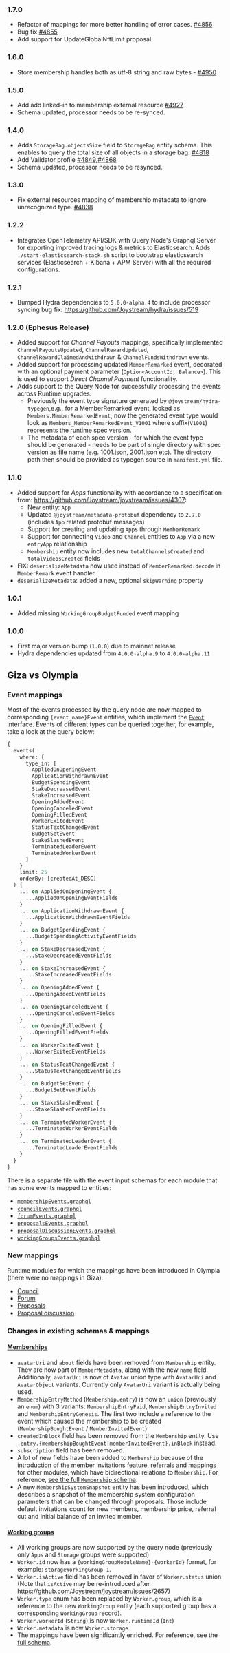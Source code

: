 ### 1.7.0

- Refactor of mappings for more better handling of error cases. [#4856](https://github.com/Joystream/joystream/pull/4856)
- Bug fix [#4855](https://github.com/Joystream/joystream/issues/4855)
- Add support for UpdateGlobalNftLimit proposal. 

### 1.6.0

- Store membership handles both as utf-8 string and raw bytes - [#4950](https://github.com/Joystream/joystream/pull/4950)

### 1.5.0

- Add add linked-in to membership external resource [#4927](https://github.com/Joystream/joystream/pull/4927)
- Schema updated, processor needs to be re-synced.

### 1.4.0

- Adds `StorageBag.objectsSize` field to `StorageBag` entity schema. This enables to query the total size of all objects in a storage bag. [#4818](https://github.com/Joystream/joystream/pull/4818)
- Add Validator profile [#4849](https://github.com/Joystream/joystream/pull/4849),[#4868](https://github.com/Joystream/joystream/pull/4868)
- Schema updated, processor needs to be resynced.

### 1.3.0

- Fix external resources mapping of membership metadata to ignore unrecognized type. [#4838](https://github.com/Joystream/joystream/pull/4838)

### 1.2.2

- Integrates OpenTelemetry API/SDK with Query Node's Graphql Server for exporting improved tracing logs & metrics to Elasticsearch. Adds `./start-elasticsearch-stack.sh` script to bootstrap elasticsearch services (Elasticsearch + Kibana + APM Server) with all the required configurations.

### 1.2.1

- Bumped Hydra dependencies to `5.0.0-alpha.4` to include processor syncing bug fix: https://github.com/Joystream/hydra/issues/519

### 1.2.0 (Ephesus Release)

- Added support for _Channel Payouts_ mappings, specifically implemented `ChannelPayoutsUpdated`, `ChannelRewardUpdated`, `ChannelRewardClaimedAndWithdrawn` & `ChannelFundsWithdrawn` events.
- Added support for processing updated `MemberRemarked` event, decorated with an optional payment parameter (`Option<AccountId, Balance>`). This is used to support _Direct Channel Payment_ functionality.
- Adds support to the Query Node for successfully processing the events across Runtime upgrades.
  - Previously the event type signature generated by `@joystream/hydra-typegen`,e.g., for a MemberRemarked event, looked as `Members.MemberRemarkedEvent`, now the generated event type would look as `Members_MemberRemarkedEvent_V1001` where suffix(`V1001`) represents the runtime spec version.
  - The metadata of each spec version - for which the event type should be generated - needs to be part of single directory with spec version as file name (e.g. 1001.json, 2001.json etc). The directory path then should be provided as typegen source in `manifest.yml` file.

### 1.1.0

- Added support for _Apps_ functionality with accordance to a specification from: https://github.com/Joystream/joystream/issues/4307:
  - New entity: `App`
  - Updated `@joystream/metadata-protobuf` dependency to `2.7.0` (includes `App` related protobuf messages)
  - Support for creating and updating `App`s through `MemberRemark`
  - Support for connecting `Video` and `Channel` entities to `App` via a new `entryApp` relationship
  - `Membership` entity now includes new `totalChannelsCreated` and `totalVideosCreated` fields
- FIX: `deserializeMetadata` now used instead of `MemberRemarked.decode` in `MemberRemark` event handler.
- `deserializeMetadata`: added a new, optional `skipWarning` property

### 1.0.1

- Added missing `WorkingGroupBudgetFunded` event mapping

### 1.0.0

- First major version bump (`1.0.0`) due to mainnet release
- Hydra dependencies updated from `4.0.0-alpha.9` to `4.0.0-alpha.11`

## Giza vs Olympia

### Event mappings

Most of the events processed by the query node are now mapped to corresponding `{event_name}Event` entities, which implement the [`Event`](./schemas/common.graphql) interface.
Events of different types can be queried together, for example, take a look at the query below:

```graphql
{
  events(
    where: {
      type_in: [
        AppliedOnOpeningEvent
        ApplicationWithdrawnEvent
        BudgetSpendingEvent
        StakeDecreasedEvent
        StakeIncreasedEvent
        OpeningAddedEvent
        OpeningCanceledEvent
        OpeningFilledEvent
        WorkerExitedEvent
        StatusTextChangedEvent
        BudgetSetEvent
        StakeSlashedEvent
        TerminatedLeaderEvent
        TerminatedWorkerEvent
      ]
    }
    limit: 25
    orderBy: [createdAt_DESC]
  ) {
    ... on AppliedOnOpeningEvent {
      ...AppliedOnOpeningEventFields
    }
    ... on ApplicationWithdrawnEvent {
      ...ApplicationWithdrawnEventFields
    }
    ... on BudgetSpendingEvent {
      ...BudgetSpendingActivityEventFields
    }
    ... on StakeDecreasedEvent {
      ...StakeDecreasedEventFields
    }
    ... on StakeIncreasedEvent {
      ...StakeIncreasedEventFields
    }
    ... on OpeningAddedEvent {
      ...OpeningAddedEventFields
    }
    ... on OpeningCanceledEvent {
      ...OpeningCanceledEventFields
    }
    ... on OpeningFilledEvent {
      ...OpeningFilledEventFields
    }
    ... on WorkerExitedEvent {
      ...WorkerExitedEventFields
    }
    ... on StatusTextChangedEvent {
      ...StatusTextChangedEventFields
    }
    ... on BudgetSetEvent {
      ...BudgetSetEventFields
    }
    ... on StakeSlashedEvent {
      ...StakeSlashedEventFields
    }
    ... on TerminatedWorkerEvent {
      ...TerminatedWorkerEventFields
    }
    ... on TerminatedLeaderEvent {
      ...TerminatedLeaderEventFields
    }
  }
}
```

There is a separate file with the event input schemas for each module that has some events mapped to entities:

- [`membershipEvents.graphql`](./schemas/membershipEvents.graphql)
- [`councilEvents.graphql`](./schemas/councilEvents.graphql)
- [`forumEvents.graphql`](./schemas/forumEvents.graphql)
- [`proposalsEvents.graphql`](./schemas/proposalsEvents.graphql)
- [`proposalDiscussionEvents.graphql`](./schemas/proposalDiscussionEvents.graphql)
- [`workingGroupsEvents.graphql`](./schemas/workingGroupsEvents.graphql)

### New mappings

Runtime modules for which the mappings have been introduced in Olympia (there were no mappings in Giza):

- [Council](./schemas/council.graphql)
- [Forum](./schemas/forum.graphql)
- [Proposals](./schemas/proposals.graphql)
- [Proposal discussion](./schemas/proposalDiscussion.graphql)

### Changes in existing schemas & mappings

#### [Memberships](./schemas/membership.graphql)

- `avatarUri` and `about` fields have been removed from `Membership` entity. They are now part of `MemberMetadata`, along with the new `name` field. Additionally, `avatarUri` is now of `Avatar` union type with `AvatarUri` and `AvatarObject` variants. Currently only `AvatarUri` variant is actually being used.
- `MembershipEntryMethod` (`Membership.entry`) is now an `union` (previously an `enum`) with 3 variants: `MembershipEntryPaid`, `MembershipEntryInvited` and `MembershipEntryGenesis`. The first two include a reference to the event which caused the membership to be created (`MembershipBoughtEvent` / `MemberInvitedEvent`)
- `createdInBlock` field has been removed from the `Membership` entity. Use `.entry.{membershipBoughtEvent|memberInvitedEvent}.inBlock` instead.
- `subscription` field has been removed.
- A lot of new fields have been added to `Membership` because of the introduction of the member invitations feature, referrals and mappings for other modules, which have bidirectional relations to `Membership`. For reference, [see the full `Membership` schema](./schemas/membership.graphql).
- A new `MembershipSystemSnapshot` entity has been introduced, which describes a snapshot of the membership system configuration parameters that can be changed through proposals. Those include default invitations count for new members, membership price, referral cut and initial balance of an invited member.

#### [Working groups](./schemas/workingGroups.graphql)

- All working groups are now supported by the query node (previously only `Apps` and `Storage` groups were supported)
- `Worker.id` now has a `{workingGroupModuleName}-{workerId}` format, for example: `storageWorkingGroup-1`.
- `Worker.isActive` field has been removed in favor of `Worker.status` union (Note that `isActive` may be re-introduced after https://github.com/Joystream/joystream/issues/2657)
- `Worker.type` enum has been replaced by `Worker.group`, which is a reference to the new `WorkingGroup` entity (each supported group has a corresponding `WorkingGroup` record).
- `Worker.workerId` (`String`) is now `Worker.runtimeId` (`Int`)
- `Worker.metadata` is now `Worker.storage`
- The mappings have been significantly enriched. For reference, see the [full schema](./schemas/workingGroups.graphql).
